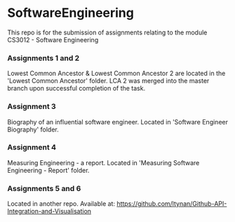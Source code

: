 # SoftwareEngineering
This repo is for the submission of assignments relating to the module CS3012 - Software Engineering 

### Assignments 1 and 2
Lowest Common Ancestor & Lowest Common Ancestor 2 are located in the 'Lowest Common Ancestor' folder.  LCA 2 was merged into the master branch upon successful completion of the task.

### Assignment 3
Biography of an influential software engineer.  Located in 'Software Engineer Biography' folder.

### Assignment 4
Measuring Engineering - a report.  Located in 'Measuring Software Engineering - Report' folder.

### Assignments 5 and 6
Located in another repo. Available at: https://github.com/ltynan/Github-API-Integration-and-Visualisation
